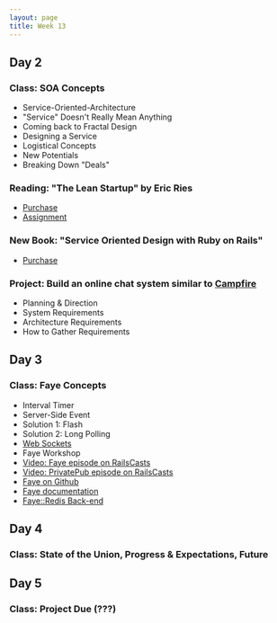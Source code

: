 ```yaml
---
layout: page
title: Week 13
---
```


## Day 2

### Class: SOA Concepts

* Service-Oriented-Architecture
* "Service" Doesn't Really Mean Anything
* Coming back to Fractal Design
* Designing a Service
* Logistical Concepts
* New Potentials
* Breaking Down "Deals"

### Reading: "The Lean Startup" by Eric Ries

* [Purchase](http://amzn.to/K4RuJ7)
* [Assignment](https://github.com/JumpstartLab/reading/tree/master/lean_startup#group-discussion)

### New Book: "Service Oriented Design with Ruby on Rails"

* [Purchase](http://amzn.to/KzZVL7)

### Project: Build an online chat system similar to [Campfire](http://campfirenow.com/)

* Planning & Direction
* System Requirements
* Architecture Requirements
* How to Gather Requirements

## Day 3

### Class: Faye Concepts 

* Interval Timer
* Server-Side Event
 * Solution 1: Flash
 * Solution 2: Long Polling
 * [Web Sockets](http://en.wikipedia.org/wiki/WebSocket)
* Faye Workshop
 * [Video: Faye episode on RailsCasts](http://railscasts.com/episodes/260-messaging-with-faye)
 * [Video: PrivatePub episode on RailsCasts](http://railscasts.com/episodes/316-private-pub)
 * [Faye on Github](https://github.com/faye/faye)
 * [Faye documentation](http://faye.jcoglan.com/ruby.html)
 * [Faye::Redis Back-end](https://github.com/faye/faye-redis-ruby)

## Day 4

### Class: State of the Union, Progress & Expectations, Future

## Day 5 

### Class: Project Due (???)